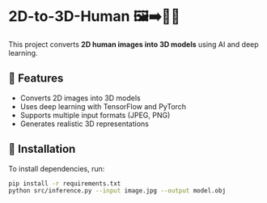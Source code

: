 # 2D-to-3D-Human 🖼️➡️🧑‍🎨
This project converts **2D human images into 3D models** using AI and deep learning.

## 🚀 Features
- Converts 2D images into 3D models
- Uses deep learning with TensorFlow and PyTorch
- Supports multiple input formats (JPEG, PNG)
- Generates realistic 3D representations

## 📌 Installation
To install dependencies, run:
```bash
pip install -r requirements.txt
python src/inference.py --input image.jpg --output model.obj
